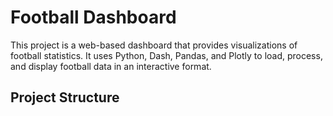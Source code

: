 # Football Dashboard

This project is a web-based dashboard that provides visualizations of football statistics. It uses Python, Dash, Pandas, and Plotly to load, process, and display football data in an interactive format.

## Project Structure

